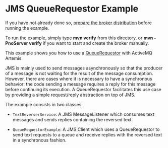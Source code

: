 # JMS QueueRequestor Example

If you have not already done so, [prepare the broker distribution](../../../../README.md#getting-started) before running the example.

To run the example, simply type **mvn verify** from this directory, or **mvn -PnoServer verify** if you want to start and create the broker manually.

This example shows you how to use a [QueueRequestor](https://docs.oracle.com/javaee/7/api/javax/jms/QueueRequestor.html) with ActiveMQ Artemis.

JMS is mainly used to send messages asynchronously so that the producer of a message is not waiting for the result of the message consumption. However, there are cases where it is necessary to have a synchronous behavior: the code sending a message requires a reply for this message before continuing its execution.
A QueueRequestor facilitates this use case by providing a simple request/reply abstraction on top of JMS.

The example consists in two classes:

* `TextReverserService`: A JMS MessageListener which consumes text messages and sends replies containing the reversed text.

* `QueueRequestorExample`: A JMS Client which uses a QueueRequestor to send text requests to a queue and receive replies with the reversed text in a synchronous fashion.